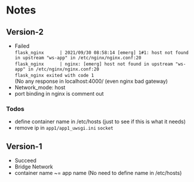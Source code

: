 # Notes

## Version-2
- Failed\
`flask_nginx      | 2021/09/30 08:58:14 [emerg] 1#1: host not found in upstream "ws-app" in /etc/nginx/nginx.conf:20`\
`flask_nginx      | nginx: [emerg] host not found in upstream "ws-app" in /etc/nginx/nginx.conf:20`\
`flask_nginx exited with code 1`\
(No any response in localhost:4000/ (even nginx bad gateway) 
- Network_mode: host
- port binding in nginx is comment out
### Todos
- define container name in /etc/hosts (just to see if this is what it needs)
- remove ip in `app1/app1_uwsgi.ini` `socket`


## Version-1
- Succeed
- Bridge Network
- container name ~= app name (No need to define name in /etc/hosts)

